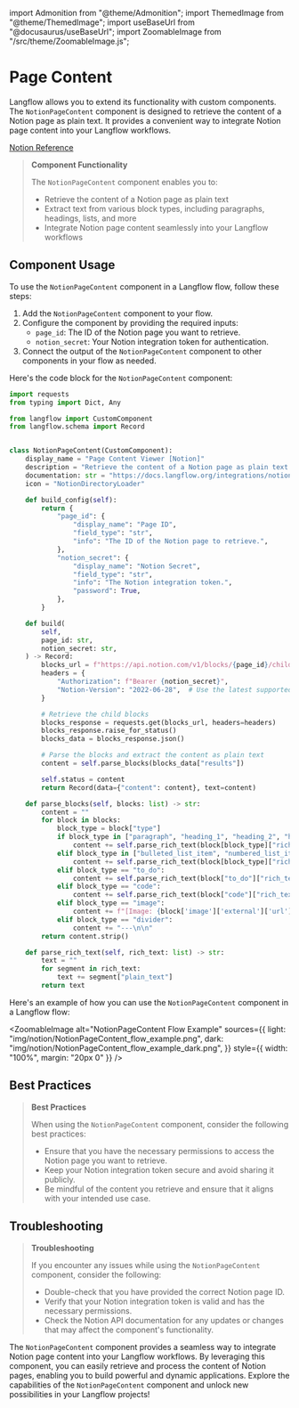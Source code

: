 import Admonition from "@theme/Admonition";
import ThemedImage from "@theme/ThemedImage";
import useBaseUrl from "@docusaurus/useBaseUrl";
import ZoomableImage from "/src/theme/ZoomableImage.js";

# Page Content

Langflow allows you to extend its functionality with custom components. The `NotionPageContent` component is designed to retrieve the content of a Notion page as plain text. It provides a convenient way to integrate Notion page content into your Langflow workflows.

[Notion Reference](https://developers.notion.com/reference/get-page)

> **Component Functionality**
>
> The `NotionPageContent` component enables you to:
>
> - Retrieve the content of a Notion page as plain text
> - Extract text from various block types, including paragraphs, headings, lists, and more
> - Integrate Notion page content seamlessly into your Langflow workflows

## Component Usage

To use the `NotionPageContent` component in a Langflow flow, follow these steps:

1. Add the `NotionPageContent` component to your flow.
2. Configure the component by providing the required inputs:
   - `page_id`: The ID of the Notion page you want to retrieve.
   - `notion_secret`: Your Notion integration token for authentication.
3. Connect the output of the `NotionPageContent` component to other components in your flow as needed.

Here's the code block for the `NotionPageContent` component:

```python
import requests
from typing import Dict, Any

from langflow import CustomComponent
from langflow.schema import Record


class NotionPageContent(CustomComponent):
    display_name = "Page Content Viewer [Notion]"
    description = "Retrieve the content of a Notion page as plain text."
    documentation: str = "https://docs.langflow.org/integrations/notion/page-content-viewer"
    icon = "NotionDirectoryLoader"

    def build_config(self):
        return {
            "page_id": {
                "display_name": "Page ID",
                "field_type": "str",
                "info": "The ID of the Notion page to retrieve.",
            },
            "notion_secret": {
                "display_name": "Notion Secret",
                "field_type": "str",
                "info": "The Notion integration token.",
                "password": True,
            },
        }

    def build(
        self,
        page_id: str,
        notion_secret: str,
    ) -> Record:
        blocks_url = f"https://api.notion.com/v1/blocks/{page_id}/children?page_size=100"
        headers = {
            "Authorization": f"Bearer {notion_secret}",
            "Notion-Version": "2022-06-28",  # Use the latest supported version
        }

        # Retrieve the child blocks
        blocks_response = requests.get(blocks_url, headers=headers)
        blocks_response.raise_for_status()
        blocks_data = blocks_response.json()

        # Parse the blocks and extract the content as plain text
        content = self.parse_blocks(blocks_data["results"])

        self.status = content
        return Record(data={"content": content}, text=content)

    def parse_blocks(self, blocks: list) -> str:
        content = ""
        for block in blocks:
            block_type = block["type"]
            if block_type in ["paragraph", "heading_1", "heading_2", "heading_3", "quote"]:
                content += self.parse_rich_text(block[block_type]["rich_text"]) + "\n\n"
            elif block_type in ["bulleted_list_item", "numbered_list_item"]:
                content += self.parse_rich_text(block[block_type]["rich_text"]) + "\n"
            elif block_type == "to_do":
                content += self.parse_rich_text(block["to_do"]["rich_text"]) + "\n"
            elif block_type == "code":
                content += self.parse_rich_text(block["code"]["rich_text"]) + "\n\n"
            elif block_type == "image":
                content += f"[Image: {block['image']['external']['url']}]\n\n"
            elif block_type == "divider":
                content += "---\n\n"
        return content.strip()

    def parse_rich_text(self, rich_text: list) -> str:
        text = ""
        for segment in rich_text:
            text += segment["plain_text"]
        return text
```

<Admonition type="info" title="Example Usage">

Here's an example of how you can use the `NotionPageContent` component in a Langflow flow:

<ZoomableImage
    alt="NotionPageContent Flow Example"
    sources={{
        light: "img/notion/NotionPageContent_flow_example.png",
        dark: "img/notion/NotionPageContent_flow_example_dark.png",
    }}
    style={{ width: "100%", margin: "20px 0" }}
/>
</Admonition>

## Best Practices

> **Best Practices**
>
> When using the `NotionPageContent` component, consider the following best practices:
>
> - Ensure that you have the necessary permissions to access the Notion page you want to retrieve.
> - Keep your Notion integration token secure and avoid sharing it publicly.
> - Be mindful of the content you retrieve and ensure that it aligns with your intended use case.

## Troubleshooting

> **Troubleshooting**
>
> If you encounter any issues while using the `NotionPageContent` component, consider the following:
>
> - Double-check that you have provided the correct Notion page ID.
> - Verify that your Notion integration token is valid and has the necessary permissions.
> - Check the Notion API documentation for any updates or changes that may affect the component's functionality.

The `NotionPageContent` component provides a seamless way to integrate Notion page content into your Langflow workflows. By leveraging this component, you can easily retrieve and process the content of Notion pages, enabling you to build powerful and dynamic applications. Explore the capabilities of the `NotionPageContent` component and unlock new possibilities in your Langflow projects!
